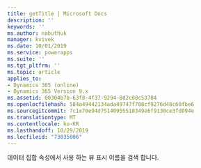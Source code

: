 ```yaml
---
title: getTitle | Microsoft Docs
description: ''
keywords: ''
ms.author: nabuthuk
manager: kvivek
ms.date: 10/01/2019
ms.service: powerapps
ms.suite: ''
ms.tgt_pltfrm: ''
ms.topic: article
applies_to:
- Dynamics 365 (online)
- Dynamics 365 Version 9.x
ms.assetid: 00304b7b-63f8-4f37-9294-8d2c08c53704
ms.openlocfilehash: 584a49442134ada49747f708cf9276d48c60fbe6
ms.sourcegitcommit: 7c1e70e94d75140955518349e6f9130ce3fd094e
ms.translationtype: MT
ms.contentlocale: ko-KR
ms.lasthandoff: 10/29/2019
ms.locfileid: "73035006"
---
```

데이터 집합 속성에서 사용 하는 뷰 표시 이름을 검색 합니다.
